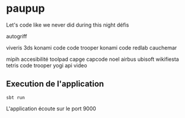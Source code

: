 # paupup

Let's code like we never did during this night
défis

autogriff

viveris
3ds konami code
code trooper konami code
redlab cauchemar

mipih accesibilité
toolpad
capge
capcode noel
airbus
ubisoft
wikifiesta
tetris
code trooper
yogi
api video


## Execution de l'application

``sbt run``

L'application écoute sur le port 9000